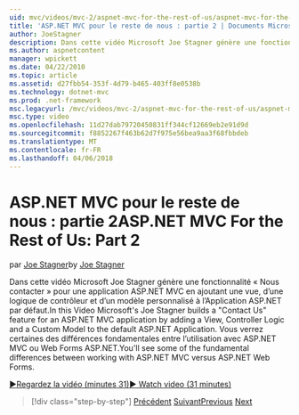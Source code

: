 ```yaml
---
uid: mvc/videos/mvc-2/aspnet-mvc-for-the-rest-of-us/aspnet-mvc-for-the-rest-of-us-part-2
title: 'ASP.NET MVC pour le reste de nous : partie 2 | Documents Microsoft'
author: JoeStagner
description: Dans cette vidéo Microsoft Joe Stagner génère une fonctionnalité « Contactez-nous » pour une application ASP.NET MVC en ajoutant une vue, d’une logique de contrôleur et d’un modèle personnalisé pour t...
ms.author: aspnetcontent
manager: wpickett
ms.date: 04/22/2010
ms.topic: article
ms.assetid: d27fbb54-353f-4d79-b465-403ff8e0538b
ms.technology: dotnet-mvc
ms.prod: .net-framework
msc.legacyurl: /mvc/videos/mvc-2/aspnet-mvc-for-the-rest-of-us/aspnet-mvc-for-the-rest-of-us-part-2
msc.type: video
ms.openlocfilehash: 11d27dab79720450831ff344cf12669eb2e91d9d
ms.sourcegitcommit: f8852267f463b62d7f975e56bea9aa3f68fbbdeb
ms.translationtype: MT
ms.contentlocale: fr-FR
ms.lasthandoff: 04/06/2018
---
```

<a name="aspnet-mvc-for-the-rest-of-us-part-2"></a><span data-ttu-id="f051b-103">ASP.NET MVC pour le reste de nous : partie 2</span><span class="sxs-lookup"><span data-stu-id="f051b-103">ASP.NET MVC For the Rest of Us: Part 2</span></span>
====================
<span data-ttu-id="f051b-104">par [Joe Stagner](https://github.com/JoeStagner)</span><span class="sxs-lookup"><span data-stu-id="f051b-104">by [Joe Stagner](https://github.com/JoeStagner)</span></span>

<span data-ttu-id="f051b-105">Dans cette vidéo Microsoft Joe Stagner génère une fonctionnalité « Nous contacter » pour une application ASP.NET MVC en ajoutant une vue, d’une logique de contrôleur et d’un modèle personnalisé à l’Application ASP.NET par défaut.</span><span class="sxs-lookup"><span data-stu-id="f051b-105">In this Video Microsoft's Joe Stagner builds a "Contact Us" feature for an ASP.NET MVC application by adding a View, Controller Logic and a Custom Model to the default ASP.NET Application.</span></span> <span data-ttu-id="f051b-106">Vous verrez certaines des différences fondamentales entre l’utilisation avec ASP.NET MVC ou Web Forms ASP.NET.</span><span class="sxs-lookup"><span data-stu-id="f051b-106">You'll see some of the fundamental differences between working with ASP.NET MVC versus ASP.NET Web Forms.</span></span>

[<span data-ttu-id="f051b-107">&#9654;Regardez la vidéo (minutes 31)</span><span class="sxs-lookup"><span data-stu-id="f051b-107">&#9654; Watch video (31 minutes)</span></span>](https://channel9.msdn.com/Blogs/ASP-NET-Site-Videos/aspnet-mvc-for-the-rest-of-us-part-2)

> [!div class="step-by-step"]
> <span data-ttu-id="f051b-108">[Précédent](aspnet-mvc-for-the-rest-of-us-part-1.md)
> [Suivant](aspnet-mvc-for-the-rest-of-us-part-3.md)</span><span class="sxs-lookup"><span data-stu-id="f051b-108">[Previous](aspnet-mvc-for-the-rest-of-us-part-1.md)
[Next](aspnet-mvc-for-the-rest-of-us-part-3.md)</span></span>
